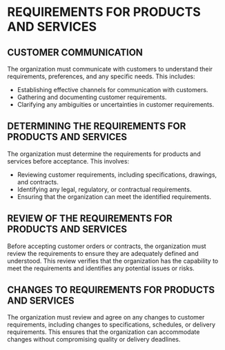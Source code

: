 # REQUIREMENTS FOR PRODUCTS AND SERVICES

## CUSTOMER COMMUNICATION

The organization must communicate with customers to understand their requirements, preferences, and any specific needs. This includes:

- Establishing effective channels for communication with customers.
- Gathering and documenting customer requirements.
- Clarifying any ambiguities or uncertainties in customer requirements.

## DETERMINING THE REQUIREMENTS FOR PRODUCTS AND SERVICES

The organization must determine the requirements for products and services before acceptance. This involves:

- Reviewing customer requirements, including specifications, drawings, and contracts.
- Identifying any legal, regulatory, or contractual requirements.
- Ensuring that the organization can meet the identified requirements.

## REVIEW OF THE REQUIREMENTS FOR PRODUCTS AND SERVICES

Before accepting customer orders or contracts, the organization must review the requirements to ensure they are adequately defined and understood. This review verifies that the organization has the capability to meet the requirements and identifies any potential issues or risks.

## CHANGES TO REQUIREMENTS FOR PRODUCTS AND SERVICES

The organization must review and agree on any changes to customer requirements, including changes to specifications, schedules, or delivery requirements. This ensures that the organization can accommodate changes without compromising quality or delivery deadlines.

